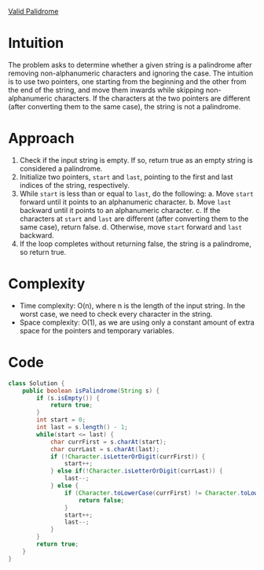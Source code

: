 [Valid Palidrome](https://leetcode.com/problems/valid-palindrome/description/)

# Intuition
The problem asks to determine whether a given string is a palindrome after removing non-alphanumeric characters and ignoring the case. The intuition is to use two pointers, one starting from the beginning and the other from the end of the string, and move them inwards while skipping non-alphanumeric characters. If the characters at the two pointers are different (after converting them to the same case), the string is not a palindrome.

# Approach
1. Check if the input string is empty. If so, return true as an empty string is considered a palindrome.
2. Initialize two pointers, `start` and `last`, pointing to the first and last indices of the string, respectively.
3. While `start` is less than or equal to `last`, do the following:
   a. Move `start` forward until it points to an alphanumeric character.
   b. Move `last` backward until it points to an alphanumeric character.
   c. If the characters at `start` and `last` are different (after converting them to the same case), return false.
   d. Otherwise, move `start` forward and `last` backward.
4. If the loop completes without returning false, the string is a palindrome, so return true.

# Complexity
- Time complexity: O(n), where n is the length of the input string. In the worst case, we need to check every character in the string.
- Space complexity: O(1), as we are using only a constant amount of extra space for the pointers and temporary variables.

# Code
```java
class Solution {
    public boolean isPalindrome(String s) {
        if (s.isEmpty()) {
            return true;
        }
        int start = 0;
        int last = s.length() - 1;
        while(start <= last) {
            char currFirst = s.charAt(start);
            char currLast = s.charAt(last);
            if (!Character.isLetterOrDigit(currFirst)) {
                start++;
            } else if(!Character.isLetterOrDigit(currLast)) {
                last--;
            } else {
                if (Character.toLowerCase(currFirst) != Character.toLowerCase(currLast)) {
                    return false;
                }
                start++;
                last--;
            }
        }
        return true;
    }
}
```